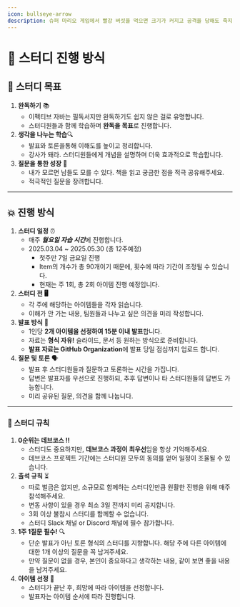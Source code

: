 ```yaml
---
icon: bullseye-arrow
description: 슈퍼 마리오 게임에서 빨강 버섯을 먹으면 크기가 커지고 공격을 당해도 죽지 않습니다. 이 스터디를 통해 다같이 성장했으면 좋겠습니다.
---
```


# 🧩 스터디 진행 방식

## &#x20;📌 스터디 목표

1. **완독하기** 📚
   * 이펙티브 자바는 필독서지만 완독하기도 쉽지 않은 걸로 유명합니다.
   * 스터디원들과 함께 학습하며 **완독을 목표**로 진행합니다.
2. **생각을 나누는 학습**🔍
   * 발표와  토론을통해 이해도를 높이고 정리합니다.
   * 강사가  돼라. 스터디원들에게 개념을 설명하며 더욱 효과적으로 학습합니다.
3. **질문을 통한 성장** 🤔
   * 내가 모르면 남들도 모를 수 있다. 책을 읽고 궁금한 점을 적극 공유해주세요.
   * 적극적인 질문을 장려합니다.



***

## 💥 진행 방식

1. **스터디 일정** ⏰
   * 매주 _**월요일 자습 시간**_&#xC5D0; 진행합니다.
   * 2025.03.04 \~ 2025.05.30 (총  12주예정)
     * 첫주만 7일 금요일 진행
     * Item의 개수가 총 90개이기 때문에, 횟수에 따라 기간이 조정될 수 있습니다.
     * 현재는 주 1회, 총 2회 아이템 진행 예정입니다.
2. **스터디 전 🖥️**
   * 각 주에 해당하는 아이템들을 각자 읽습니다.
   * 이해가 안 가는 내용, 팀원들과 나누고 싶은 의견을 미리 작성합니다.
3. **발표 방식** 📂
   * 1인당 **2개 아이템을 선정하여 15분 이내 발표**합니다.
   * 자료는 **형식 자유!** 슬라이드, 문서 등 원하는 방식으로 준비합니다.
   * **발표 자료는  GitHub Organization**에 발표 당일  점심까지 업로드 합니다.
4. **질문 및 토론** 🗣️
   * 발표 후 스터디원들과 질문하고 토론하는 시간을 가집니다.
   * 답변은 발표자를 우선으로 진행하되, 추후 답변이나 타 스터디원들의 답변도 가능합니다.
   * 미리 공유된 질문, 의견을 함께 나눕니다.



***

### 📜 스터디 규칙

1. **0순위는 데브코스 ‼️**
   * 스터디도 중요하지만, **데브코스 과정이 최우선**임을 항상  기억해주세요.
   * 데브코스 프로젝트 기간에는 스터디원 모두의 동의를 얻어 일정이 조율될 수 있습니다.
2. **출석 규칙** ⏳
   * 따로 벌금은 없지만, 소규모로 함께하는 스터디인만큼 원활한 진행을 위해 매주 참석해주세요.
   * 변동 사항이 있을 경우 최소 3일 전까지 미리 공지합니다.
   * 3회 이상 불참시 스터디를 함께할 수 없습니다.
   * 스터디 Slack 채널 or Discord 채널에 필수 참가합니다.
3. **1주 1질문 필수!** 🔍
   * 단순 발표가 아닌 토론 형식의 스터디를 지향합니다. 해당 주에 다른 아이템에 대한 1개 이상의 질문을 꼭 남겨주세요.
   * 만약 질문이 없을 경우, 본인이 중요하다고 생각하는 내용, 같이 보면 좋을 내용을 남겨주세요.
4. **아이템 선정** 📌
   * 스터디가 끝난 후, 희망에 따라 아이템을 선정합니다.
   * 발표자는 아이템 순서에 따라 진행합니다.

